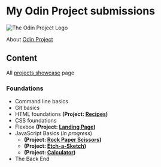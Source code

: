 # My Odin Project submissions
![The Odin Project Logo](https://www.theodinproject.com/assets/odin-logo-bd86cf893a3de1f1daceabc1377f58669776616a91ab70c601fd5c16a4686468.svg)

About [Odin Project](https://theodinproject.com)

## Content

All [projects showcase](https://fbiernat.github.io/odin-project) page

### Foundations
* Command line basics
* Git basics
* HTML foundations **(Project: [Recipes](https://github.com/fbiernat/odin-project/tree/main/foundations/03-html-foundations/PROJECT-recipes))**
* CSS foundations
* Flexbox **(Project: [Landing Page](https://github.com/fbiernat/odin-project/tree/main/foundations/05-flex/00-PROJECT-landing-page))**
* JavaScript Basics (*in progress*)
  * **(Project: [Rock Paper Scissors](https://github.com/fbiernat/odin-project))**
  * **(Project: [Etch-a-Sketch](https://github.com/fbiernat/odin-project))**
  * **(Project: [Calculator](https://github.com/fbiernat/odin-project))**
* The Back End